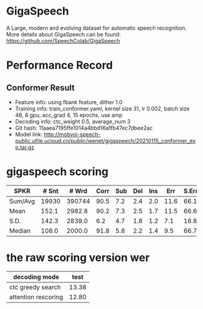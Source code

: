 # GigaSpeech
A Large, modern and evolving dataset for automatic speech recognition. More details about GigaSpeech can be found:  https://github.com/SpeechColab/GigaSpeech

# Performance Record

## Conformer Result

* Feature info: using fbank feature, dither 1.0
* Training info: train_conformer.yaml, kernel size 31, lr 0.002, batch size 48, 8 gpu, acc_grad 4, 15 epochs, use amp
* Decoding info: ctc_weight 0.5, average_num 3
* Git hash: 11aaea7195ffe1014a4bbd16a1fb47ec7dbee2ac
* Model link: http://mobvoi-speech-public.ufile.ucloud.cn/public/wenet/gigaspeech/20210115_conformer_exp.tar.gz

# gigaspeech scoring

| SPKR          | # Snt |  # Wrd | Corr | Sub | Del | Ins | Err  | S.Err |
|---------------|-------|--------|------|-----|-----|-----|------|-------|
| Sum/Avg       | 19930 | 390744 | 90.5 | 7.2 | 2.4 | 2.0 | 11.6 | 66.1  |
|     Mean      |152.1  | 2982.8 | 90.2 | 7.3 | 2.5 | 1.7 | 11.5 | 66.6  |
|     S.D.      |142.3  | 2839.0 |  6.2 | 4.7 | 1.8 | 1.2 | 7.1  | 16.8  |
|    Median     |108.0  | 2000.0 | 91.8 | 5.8 | 2.2 | 1.4 | 9.5  | 66.7  |

# the raw scoring version wer

| decoding mode                 | test  |
|-------------------------------|-------|
| ctc greedy search             | 13.38 |
| attention rescoring           | 12.80 |
